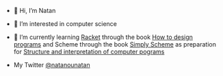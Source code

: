 - 👋 Hi, I’m Natan
- 👀 I’m interested in computer science
- 🌱 I’m currently learning [Racket](https://racket-lang.org) through the book [How to design programs](https://htdp.org) and Scheme through the book [Simply Scheme](https://people.eecs.berkeley.edu/~bh/ss-toc2.html) as preparation for [Structure and interpretation of computer pograms](https://web.mit.edu/6.001/6.037/sicp.pdf)

- My Twitter [@natanounatan](https://twitter.com/natanounatan)


